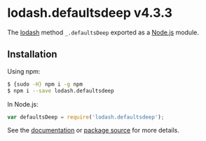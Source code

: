# lodash.defaultsdeep v4.3.3

The [lodash](https://lodash.com/) method `_.defaultsDeep` exported as a [Node.js](https://nodejs.org/) module.

## Installation

Using npm:
```bash
$ {sudo -H} npm i -g npm
$ npm i --save lodash.defaultsdeep
```

In Node.js:
```js
var defaultsDeep = require('lodash.defaultsdeep');
```

See the [documentation](https://lodash.com/docs#defaultsDeep) or [package source](https://github.com/lodash/lodash/blob/4.3.3-npm-packages/lodash.defaultsdeep) for more details.
